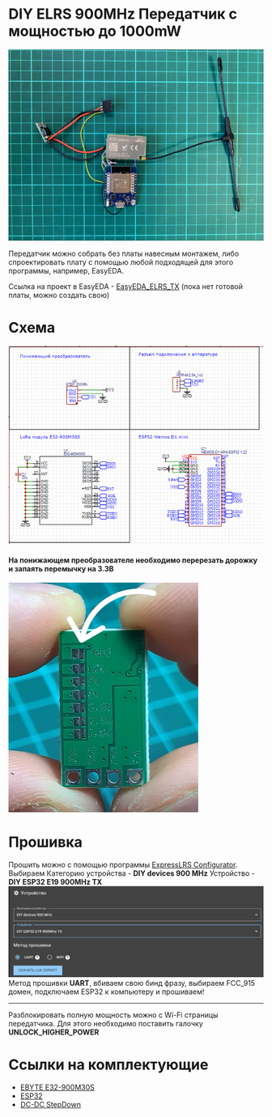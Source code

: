 # DIY ELRS 900MHz Передатчик с мощностью до 1000mW 

![Tanmitter](img/TX_Example.jpg)

Передатчик можно собрать без платы навесным монтажем, либо спроектировать плату с помощью любой подходящей для этого программы, например, EasyEDA. 
  
  Ссылка на проект в EasyEDA - [EasyEDA_ELRS_TX](https://easyeda.com/editor#project_id=af067bf24880471aa657eca3477f4bab) (пока нет готовой платы, можно создать свою)


# Схема
![Scheme](img/Scheme.png)    
#### На понижающем преобразователе необходимо перерезать дорожку и запаять перемычку на 3.3В
![StepDown](img/StepDown.png)    
  
# Прошивка
Прошить можно с помощью программы [ExpressLRS Configurator](https://github.com/ExpressLRS/ExpressLRS-Configurator/releases). Выбираем Категорию устройства -  **DIY devices 900 MHz** Устройство - **DIY ESP32 E19 900MHz TX**  
![Target](img/Target.png)  
Метод прошивки **UART**, вбиваем свою бинд фразу, выбираем FCC_915 домен, подключаем ESP32 к компьютеру и прошиваем!
___
Разблокировать полную мощность можно с Wi-Fi страницы передатчика. Для этого необходимо поставить галочку **UNLOCK_HIGHER_POWER** 
# Ссылки на комплектующие 
* [EBYTE E32-900M30S](https://aliexpress.ru/item/1005003505199724.html?sku_id=12000026091105071)
* [ESP32](https://aliexpress.ru/item/32858054775.html?sku_id=12000021656141439&spm=a2g2w.productlist.search_results.0.638c15d3m10jme)
* [DC-DC StepDown](https://aliexpress.ru/item/32801569565.html?sku_id=12000037978311750&spm=a2g2w.productlist.search_results.11.50754011WHtevf) 
